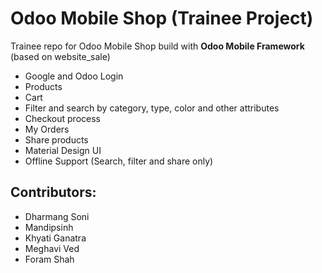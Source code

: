 # Odoo Mobile Shop (Trainee Project)

Trainee repo for Odoo Mobile Shop build with **Odoo Mobile Framework** (based on website_sale)

  - Google and Odoo Login 
  - Products
  - Cart
  - Filter and search by category, type, color and other attributes
  - Checkout process
  - My Orders
  - Share products
  - Material Design UI
  - Offline Support (Search, filter and share only)


Contributors:
-------------

  - Dharmang Soni
  - Mandipsinh
  - Khyati Ganatra
  - Meghavi Ved
  - Foram Shah
